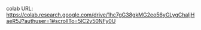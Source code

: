 colab URL: https://colab.research.google.com/drive/1hc7gG38gkMG2eo56yGLygChaIjHaeR5J?authuser=1#scrollTo=5lC2v50NFy0U
